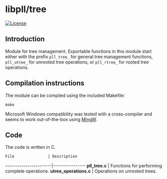 # libpll/tree

[![License](https://img.shields.io/badge/license-AGPL-blue.svg)](http://www.gnu.org/licenses/agpl-3.0.en.html)

## Introduction

Module for tree management. Exportable functions in this module start either with the prefix `pll_tree_` for general tree management functions, `pll_utree_` for unrooted tree operations, or `pll_rtree_` for rooted tree operations.

## Compilation instructions

The module can be compiled using the included Makefile:

`make`

Microsoft Windows compatibility was tested with a cross-compiler and seems to
work out-of-the-box using [MingW](http://www.mingw.org/).

## Code

The code is written in C.

    File               | Description
-----------------------|----------------
**pll_tree.c**         | Functions for performing complete operations.
**utree_operations.c** | Operations on unrooted trees.
